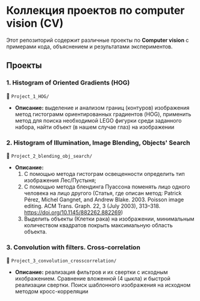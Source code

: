 # Коллекция проектов по computer vision (CV)  

Этот репозиторий содержит различные проекты по **Computer vision** с примерами кода, объяснением и результатами экспериментов.  


## Проекты  

### 1. Histogram of Oriented Gradients (HOG)
📁 `Project_1_HOG/`  
- **Описание:** выделение и анализом границ (контуров) изображения метод гистограмм ориентированных градиентов (HOG), применить метод для поиска необходимой LEGO фигурки среди заданного набора, найти объект (в нашем случае глаз) на изображении


### 2. Histogram of Illumination, Image Blending, Objects' Search
📁 `Project_2_blending_obj_search/`  
- **Описание:** 
    1) С помощью метода гистограм освещенности определить тип изображения Лес/Пустыня;
    2) С помощью метода блендинга Пуассона поменять лицо одного человека на лицо другого (Статья, где описан метод: Patrick Pérez, Michel Gangnet, and Andrew Blake. 2003. Poisson image editing. ACM Trans. Graph. 22, 3 (July 2003), 313–318. https://doi.org/10.1145/882262.882269)
    3) Выделить объекты (Клетки рака) на изображении, минимальным количеством квадратов покрыть максимальную область объекта.


### 3. Convolution with filters. Cross-correlation
📁 `Project_3_convolution_crosscorrelation/`  
- **Описание:** реализация фильтров и их свертки с исходным ихображением. Сравнение вложенной (4 цыкла) и быстрой реализации свертки. Поиск шаблонного изображения на исходном методом кросс-корреляции
